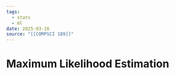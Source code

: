 ```yaml
---
tags:
  - stats
  - ml
date: 2025-03-16
source: "[[COMPSCI 189]]"
---
```

# Maximum Likelihood Estimation

